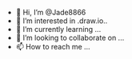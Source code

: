 - 👋 Hi, I’m @Jade8866
- 👀 I’m interested in .draw.io..
- 🌱 I’m currently learning ...
- 💞️ I’m looking to collaborate on ...
- 📫 How to reach me ...

<!---
Jade8866/Jade8866 is a ✨ special ✨ repository because its `README.md` (this file) appears on your GitHub profile.
You can click the Preview link to take a look at your changes.
--->
